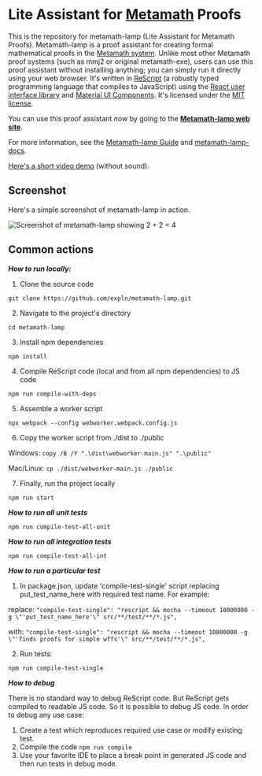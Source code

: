 # Lite Assistant for [Metamath](https://us.metamath.org) Proofs

This is the repository for metamath-lamp (Lite Assistant for Metamath Proofs).
Metamath-lamp is a proof assistant for creating formal
mathematical proofs in the [Metamath system](https://us.metamath.org/).
Unlike most other Metamath proof systems
(such as mmj2 or original metamath-exe),
users can use this proof assistant without installing anything;
you can simply run it directly using your web browser.
It's written in [ReScript](https://rescript-lang.org/)
(a robustly typed programming language that compiles to JavaScript) using the
[React user interface library](https://react.dev/) and
[Material UI Components](https://mui.com/material-ui/getting-started/overview/).
It's licensed under the [MIT license](./LICENSE.txt).

You can use this proof assistant *now* by going to the
**[Metamath-lamp web site](https://expln.github.io/lamp/latest/index.html)**.

For more information, see the [Metamath-lamp Guide](https://lamp-guide.metamath.org) 
and [metamath-lamp-docs](https://github.com/expln/metamath-lamp-docs).

[Here's a short video demo](https://drive.google.com/file/d/1P09MC_5upPLWWk3DF4tZ46XmDqp6Fh4q/view?usp=drive_link) (without sound).

## Screenshot

Here's a simple screenshot of metamath-lamp in action.

![Screenshot of metamath-lamp showing 2 + 2 = 4](./metamath-lamp-example.png)

## Common actions

***How to run locally:***

1. Clone the source code

`git clone https://github.com/expln/metamath-lamp.git`

2. Navigate to the project's directory

`cd metamath-lamp`

3. Install npm dependencies

`npm install`

4. Compile ReScript code (local and from all npm dependencies) to JS code

`npm run compile-with-deps`

5. Assemble a worker script

`npx webpack --config webworker.webpack.config.js`

6. Copy the worker script from ./dist to ./public

Windows: `copy /B /Y ".\dist\webworker-main.js" ".\public"`

Mac/Linux: `cp ./dist/webworker-main.js ./public`

7. Finally, run the project locally

`npm run start`

***How to run all unit tests***

`npm run compile-test-all-unit`

***How to run all integration tests***

`npm run compile-test-all-int`

***How to run a particular test***

1. In package.json, update 'compile-test-single' script replacing put_test_name_here with required test name. For example:

replace: `"compile-test-single": "rescript && mocha --timeout 10000000 -g \"'put_test_name_here'\" src/**/test/**/*.js",`

with: `"compile-test-single": "rescript && mocha --timeout 10000000 -g \"'finds proofs for simple wffs'\" src/**/test/**/*.js",`

2. Run tests:

`npm run compile-test-single`

***How to debug***

There is no standard way to debug ReScript code. But ReScript gets compiled to readable JS code. So it is possible to debug JS code. In order to debug any use case:
1. Create a test which reproduces required use case or modify existing test.
2. Compile the code `npm run compile`
3. Use your favorite IDE to place a break point in generated JS code and then run tests in debug mode.
